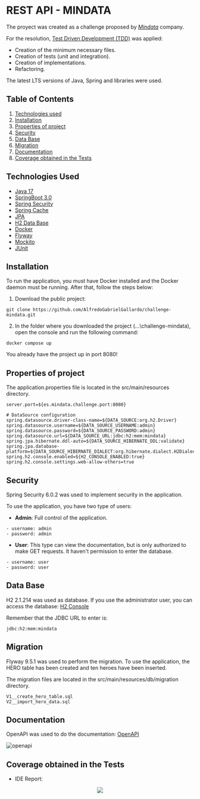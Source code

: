# REST API - MINDATA
The proyect was created as a challenge proposed by  _[Mindata](https://www.mindata.es/)_ company.

For the resolution, [Test Driven Development (TDD)](https://www.oracle.com/java/technologies/javase/jdk17-archive-downloads.html) was applied:

- Creation of the minimum necessary files.
- Creation of tests (unit and integration).
- Creation of implementations.
- Refactoring.

The latest LTS versions of Java, Spring and libraries were used.

## Table of Contents
1. [Technologies used](#technologies-used)
2. [Installation](#installation)
3. [Properties of project](#properties-of-project)
4. [Security](#security)
5. [Data Base](#data-base)
6. [Migration](#migration)
7. [Documentation](#documentation)
8. [Coverage obtained in the Tests](#coverage-obtained-in-the-tests)

## Technologies Used
* [Java 17](https://www.oracle.com/java/technologies/javase/jdk17-archive-downloads.html)
* [SpringBoot 3.0](https://spring.io/)
* [Spring Security](https://docs.spring.io/spring-security/reference/index.html)
* [Spring Cache](https://spring.io/guides/gs/caching/)
* [JPA](https://docs.spring.io/spring-data/jpa/docs/current/reference/html/)
* [H2 Data Base](https://www.h2database.com/html/main.html)
* [Docker](https://www.docker.com/)
* [Flyway](https://flywaydb.org/)
* [Mockito](https://site.mockito.org/)
* [JUnit](https://junit.org/junit5/)

## Installation
To run the application, you must have Docker installed and the Docker daemon must be running. After that, follow the steps below:

1. Download the public project:
```
git clone https://github.com/AlfredoGabrielGallardo/challenge-mindata.git

```
2. In the folder where you downloaded the project (...\challenge-mindata), open the console and run the following command:
```
docker compose up

```
You already have the project up in port 8080!

## Properties of project
The application.properties file is located in the src/main/resources directory.
```
server.port=${es.mindata.challenge.port:8080}

# DataSource configuration
spring.datasource.driver-class-name=${DATA_SOURCE:org.h2.Driver}
spring.datasource.username=${DATA_SOURCE_USERNAME:admin}
spring.datasource.password=${DATA_SOURCE_PASSWORD:admin}
spring.datasource.url=${DATA_SOURCE_URL:jdbc:h2:mem:mindata}
spring.jpa.hibernate.ddl-auto=${DATA_SOURCE_HIBERNATE_DDL:validate}
spring.jpa.database-platform=${DATA_SOURCE_HIBERNATE_DIALECT:org.hibernate.dialect.H2Dialect}
spring.h2.console.enabled=${H2_CONSOLE_ENABLED:true}
spring.h2.console.settings.web-allow-others=true
```

## Security
Spring Security 6.0.2 was used to implement security in the application.

To use the application, you have two type of users:

- __Admin__: Full control of the application.
```
- username: admin
- password: admin
```

- __User__: This type can view the documentation, but is only authorized to make GET requests. It haven't permission to enter the database.
```
- username: user
- password: user
```

## Data Base
H2 2.1.214 was used as database. If you use the administrator user, you can access the database:
[H2 Console](http://localhost:8080/h2-console/)

Remember that the JDBC URL to enter is:
```
jdbc:h2:mem:mindata
```

## Migration
Flyway 9.5.1 was used to perform the migration.
To use the application, the HERO table has been created and ten heroes have been inserted.

The migration files are located in the src/main/resources/db/migration directory.
```
V1__create_hero_table.sql
V2__import_hero_data.sql
```

## Documentation
OpenAPI was used to do the documentation: [OpenAPI](http://localhost:8080/swagger-ui/index.html#/)

![openapi](https://user-images.githubusercontent.com/86318023/224459967-553344b7-f81d-4fb6-b81e-019202322127.png)

## Coverage obtained in the Tests

- IDE Report:
<p align="center">
  <img src="https://user-images.githubusercontent.com/86318023/224450592-b37380fb-b557-4808-87ef-b39dcfeac984.png"/>
</p>

